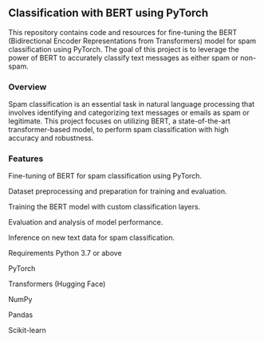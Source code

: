 ## Classification with BERT using PyTorch
This repository contains code and resources for fine-tuning the BERT (Bidirectional Encoder Representations from Transformers) model for spam classification using PyTorch. The goal of this project is to leverage the power of BERT to accurately classify text messages as either spam or non-spam.

###  Overview
Spam classification is an essential task in natural language processing that involves identifying and categorizing text messages or emails as spam or legitimate. This project focuses on utilizing BERT, a state-of-the-art transformer-based model, to perform spam classification with high accuracy and robustness.

### Features
Fine-tuning of BERT for spam classification using PyTorch.

Dataset preprocessing and preparation for training and evaluation.

Training the BERT model with custom classification layers.

Evaluation and analysis of model performance.

Inference on new text data for spam classification.

Requirements
Python 3.7 or above

PyTorch
 
Transformers (Hugging Face)

NumPy

Pandas

Scikit-learn

